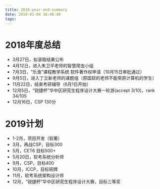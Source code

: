 ```yaml
---
title: 2018-year-end-summary
date: 2019-01-04 16:46:40
tags:
---
```


# 2018年度总结

* 3月27日，拟录取结果公布
* 4月12日，进入朱卫平老师的智慧爬虫小组
* 7月3日，“乐渔”课程教学系统 软件著作权申请（10月15日审批通过）
* 9月5日，进入丁立新老师的课题组（原国软的老师不能带原计算机的学生）
* 11月22日，结束考研辅导（6月1日开始）
* 12月5日，“锐捷杯”华中区研究生程序设计大赛一轮游(accept 3/10)，rank 34/105
* 12月16日，CSP 130分

# 2019计划

* 1-2月，项目开发（软著）
* 3月，再战CSP，目标300
* 5月，CET6 目标500+
* 5月20日，软考系统分析师
* 9月，CSP，目标400
* 10月，ICCP，目标铜牌
* 11月，软考系统架构设计师
* 12月，“锐捷杯”华中区研究生程序设计大赛，目标三等奖